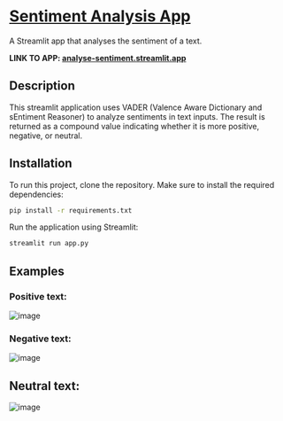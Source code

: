 # [Sentiment Analysis App](https://analyse-sentiment.streamlit.app/)

A Streamlit app that analyses the sentiment of a text.

**LINK TO APP: [analyse-sentiment.streamlit.app](https://analyse-sentiment.streamlit.app)**

## Description

This streamlit application uses VADER (Valence Aware Dictionary and sEntiment Reasoner) to analyze sentiments in text inputs. The result is returned as a compound value indicating whether it is more positive, negative, or neutral.


## Installation
To run this project, clone the repository. Make sure to install the required dependencies:

```bash
pip install -r requirements.txt
```

Run the application using Streamlit:

```bash
streamlit run app.py
```

## Examples
### Positive text:
![image](https://github.com/user-attachments/assets/5775bc35-50b4-4ced-b485-96b9b5066e12)

### Negative text:
![image](https://github.com/user-attachments/assets/d6dd541b-d07b-4fde-948b-ab02e720d99d)

## Neutral text:
![image](https://github.com/user-attachments/assets/c69143a4-8d38-42c3-877e-e583c7c03a70)

